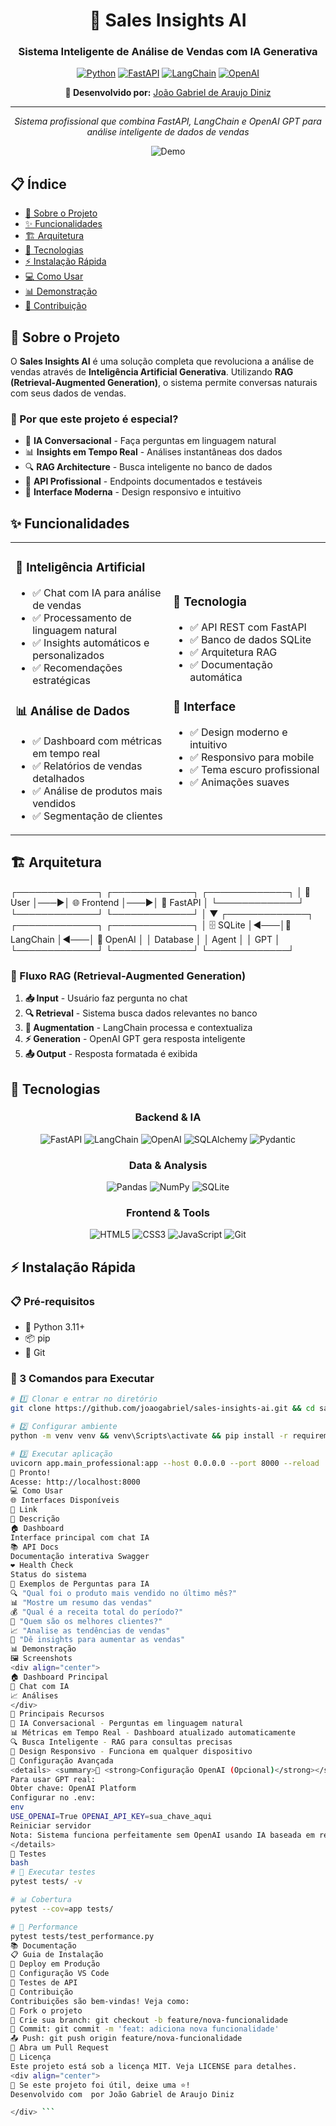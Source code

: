 <div align="center">

# 🧠 Sales Insights AI

### Sistema Inteligente de Análise de Vendas com IA Generativa

[![Python](https://img.shields.io/badge/Python-3.11+-3776AB?style=for-the-badge&logo=python&logoColor=white )](https://python.org )
[![FastAPI](https://img.shields.io/badge/FastAPI-0.104+-009688?style=for-the-badge&logo=fastapi&logoColor=white )](https://fastapi.tiangolo.com )
[![LangChain](https://img.shields.io/badge/LangChain-0.0.350+-1C3C3C?style=for-the-badge&logo=chainlink&logoColor=white )](https://langchain.com )
[![OpenAI](https://img.shields.io/badge/OpenAI-GPT--4-412991?style=for-the-badge&logo=openai&logoColor=white )](https://openai.com )

**🚀 Desenvolvido por:** [João Gabriel de Araujo Diniz](https://github.com/gabrieldiniz2307 )

---

*Sistema profissional que combina FastAPI, LangChain e OpenAI GPT para análise inteligente de dados de vendas*

![Demo](https://via.placeholder.com/800x400/1a1a1a/ffffff?text=🧠+Sales+Insights+AI+Demo )

</div>

## 📋 Índice

- [🎯 Sobre o Projeto](#-sobre-o-projeto)
- [✨ Funcionalidades](#-funcionalidades)
- [🏗️ Arquitetura](#️-arquitetura)
- [🚀 Tecnologias](#-tecnologias)
- [⚡ Instalação Rápida](#-instalação-rápida)
- [💻 Como Usar](#-como-usar)
- [📊 Demonstração](#-demonstração)
- [🤝 Contribuição](#-contribuição)

## 🎯 Sobre o Projeto

O **Sales Insights AI** é uma solução completa que revoluciona a análise de vendas através de **Inteligência Artificial Generativa**. Utilizando **RAG (Retrieval-Augmented Generation)**, o sistema permite conversas naturais com seus dados de vendas.

### 🌟 Por que este projeto é especial?

- 🤖 **IA Conversacional** - Faça perguntas em linguagem natural
- 📊 **Insights em Tempo Real** - Análises instantâneas dos dados
- 🔍 **RAG Architecture** - Busca inteligente no banco de dados
- 🚀 **API Profissional** - Endpoints documentados e testáveis
- 📱 **Interface Moderna** - Design responsivo e intuitivo

## ✨ Funcionalidades

<table>
<tr>
<td width="50%">

### 🧠 Inteligência Artificial
- ✅ Chat com IA para análise de vendas
- ✅ Processamento de linguagem natural
- ✅ Insights automáticos e personalizados
- ✅ Recomendações estratégicas

### 📊 Análise de Dados
- ✅ Dashboard com métricas em tempo real
- ✅ Relatórios de vendas detalhados
- ✅ Análise de produtos mais vendidos
- ✅ Segmentação de clientes

</td>
<td width="50%">

### 🔧 Tecnologia
- ✅ API REST com FastAPI
- ✅ Banco de dados SQLite
- ✅ Arquitetura RAG
- ✅ Documentação automática

### 🎨 Interface
- ✅ Design moderno e intuitivo
- ✅ Responsivo para mobile
- ✅ Tema escuro profissional
- ✅ Animações suaves

</td>
</tr>
</table>

## 🏗️ Arquitetura

┌─────────────┐    ┌─────────────┐    ┌─────────────┐
│   👤 User   │───▶│  🌐 Frontend │───▶│ 🚀 FastAPI  │
└─────────────┘    └─────────────┘    └─────────────┘
│
▼
┌─────────────┐    ┌─────────────┐    ┌─────────────┐
│ 🗄️ SQLite   │◀───│🧠 LangChain │◀───│ 🤖 OpenAI   │
│  Database   │    │   Agent     │    │    GPT      │
└─────────────┘    └─────────────┘    └─────────────┘

### 🔄 Fluxo RAG (Retrieval-Augmented Generation)

1. **📥 Input** - Usuário faz pergunta no chat
2. **🔍 Retrieval** - Sistema busca dados relevantes no banco
3. **🧠 Augmentation** - LangChain processa e contextualiza
4. **⚡ Generation** - OpenAI GPT gera resposta inteligente
5. **📤 Output** - Resposta formatada é exibida

## 🚀 Tecnologias

<div align="center">

### Backend & IA
![FastAPI](https://img.shields.io/badge/FastAPI-009688?style=flat-square&logo=fastapi&logoColor=white )
![LangChain](https://img.shields.io/badge/LangChain-1C3C3C?style=flat-square&logo=chainlink&logoColor=white )
![OpenAI](https://img.shields.io/badge/OpenAI-412991?style=flat-square&logo=openai&logoColor=white )
![SQLAlchemy](https://img.shields.io/badge/SQLAlchemy-D71F00?style=flat-square&logo=sqlalchemy&logoColor=white )
![Pydantic](https://img.shields.io/badge/Pydantic-E92063?style=flat-square&logo=pydantic&logoColor=white )

### Data & Analysis
![Pandas](https://img.shields.io/badge/Pandas-150458?style=flat-square&logo=pandas&logoColor=white )
![NumPy](https://img.shields.io/badge/NumPy-013243?style=flat-square&logo=numpy&logoColor=white )
![SQLite](https://img.shields.io/badge/SQLite-003B57?style=flat-square&logo=sqlite&logoColor=white )

### Frontend & Tools
![HTML5](https://img.shields.io/badge/HTML5-E34F26?style=flat-square&logo=html5&logoColor=white )
![CSS3](https://img.shields.io/badge/CSS3-1572B6?style=flat-square&logo=css3&logoColor=white )
![JavaScript](https://img.shields.io/badge/JavaScript-F7DF1E?style=flat-square&logo=javascript&logoColor=black )
![Git](https://img.shields.io/badge/Git-F05032?style=flat-square&logo=git&logoColor=white )

</div>

## ⚡ Instalação Rápida

### 📋 Pré-requisitos
- 🐍 Python 3.11+
- 📦 pip
- 🔧 Git

### 🚀 3 Comandos para Executar

```bash
# 1️⃣ Clonar e entrar no diretório
git clone https://github.com/joaogabriel/sales-insights-ai.git && cd sales-insights-ai

# 2️⃣ Configurar ambiente
python -m venv venv && venv\Scripts\activate && pip install -r requirements.txt

# 3️⃣ Executar aplicação
uvicorn app.main_professional:app --host 0.0.0.0 --port 8000 --reload
🎉 Pronto!
Acesse: http://localhost:8000
💻 Como Usar
🌐 Interfaces Disponíveis
🔗 Link
📝 Descrição
🏠 Dashboard
Interface principal com chat IA
📚 API Docs
Documentação interativa Swagger
❤️ Health Check
Status do sistema
💬 Exemplos de Perguntas para IA
🔍 "Qual foi o produto mais vendido no último mês?"
📊 "Mostre um resumo das vendas"
💰 "Qual é a receita total do período?"
👥 "Quem são os melhores clientes?"
📈 "Analise as tendências de vendas"
🎯 "Dê insights para aumentar as vendas"
📊 Demonstração
🖼️ Screenshots
<div align="center">
🏠 Dashboard Principal
💬 Chat com IA
📈 Análises
</div>
🎯 Principais Recursos
🤖 IA Conversacional - Perguntas em linguagem natural
📊 Métricas em Tempo Real - Dashboard atualizado automaticamente
🔍 Busca Inteligente - RAG para consultas precisas
📱 Design Responsivo - Funciona em qualquer dispositivo
🔧 Configuração Avançada
<details> <summary>🤖 <strong>Configuração OpenAI (Opcional)</strong></summary>
Para usar GPT real:
Obter chave: OpenAI Platform
Configurar no .env:
env
USE_OPENAI=True OPENAI_API_KEY=sua_chave_aqui
Reiniciar servidor
Nota: Sistema funciona perfeitamente sem OpenAI usando IA baseada em regras!
</details>
🧪 Testes
bash
# 🧪 Executar testes
pytest tests/ -v

# 📊 Cobertura
pytest --cov=app tests/

# 🚀 Performance
pytest tests/test_performance.py
📚 Documentação
📋 Guia de Instalação
🚀 Deploy em Produção
🔧 Configuração VS Code
🧪 Testes de API
🤝 Contribuição
Contribuições são bem-vindas! Veja como:
🍴 Fork o projeto
🌿 Crie sua branch: git checkout -b feature/nova-funcionalidade
💾 Commit: git commit -m 'feat: adiciona nova funcionalidade'
📤 Push: git push origin feature/nova-funcionalidade
🔄 Abra um Pull Request
📄 Licença
Este projeto está sob a licença MIT. Veja LICENSE para detalhes.
<div align="center">
🌟 Se este projeto foi útil, deixe uma ⭐!
Desenvolvido com  por João Gabriel de Araujo Diniz

</div> ```
